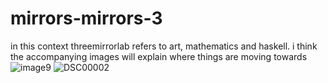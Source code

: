 # mirrors-mirrors-3
in this context threemirrorlab refers to art, mathematics and haskell. i think the accompanying images will explain where things are moving towards
![image9](https://github.com/user-attachments/assets/18a8e6d2-9d33-4043-af92-0c3743da47a2)
![DSC00002](https://github.com/user-attachments/assets/8757fd3d-ff87-4501-ba91-ab1ed7c4583f)
